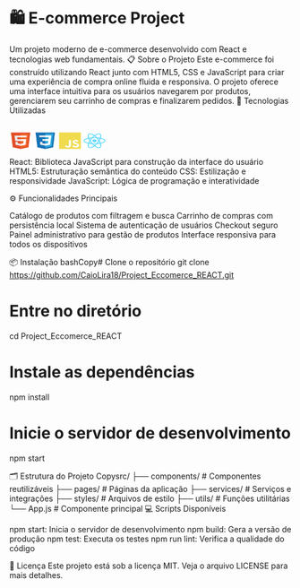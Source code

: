 # 🛍️ E-commerce Project
Um projeto moderno de e-commerce desenvolvido com React e tecnologias web fundamentais.
📋 Sobre o Projeto
Este e-commerce foi construído utilizando React junto com HTML5, CSS e JavaScript para criar uma experiência de compra online fluida e responsiva. O projeto oferece uma interface intuitiva para os usuários navegarem por produtos, gerenciarem seu carrinho de compras e finalizarem pedidos.
🚀 Tecnologias Utilizadas
<div style="display: inline_block"><br>
  <img align="center" alt="HTML" height="30" width="40" src="https://raw.githubusercontent.com/devicons/devicon/master/icons/html5/html5-original.svg">
  <img align="center" alt="CSS" height="30" width="40" src="https://raw.githubusercontent.com/devicons/devicon/master/icons/css3/css3-original.svg">
  <img align="center" alt="JavaScript" height="30" width="40" src="https://raw.githubusercontent.com/devicons/devicon/master/icons/javascript/javascript-plain.svg">
  <img align="center" alt="React" height="30" width="40" src="https://raw.githubusercontent.com/devicons/devicon/master/icons/react/react-original.svg">
</div>

React: Biblioteca JavaScript para construção da interface do usuário
HTML5: Estruturação semântica do conteúdo
CSS: Estilização e responsividade
JavaScript: Lógica de programação e interatividade

⚙️ Funcionalidades Principais

Catálogo de produtos com filtragem e busca
Carrinho de compras com persistência local
Sistema de autenticação de usuários
Checkout seguro
Painel administrativo para gestão de produtos
Interface responsiva para todos os dispositivos

📦 Instalação
bashCopy# Clone o repositório
git clone https://github.com/CaioLira18/Project_Eccomerce_REACT.git

# Entre no diretório
cd Project_Eccomerce_REACT

# Instale as dependências
npm install

# Inicie o servidor de desenvolvimento
npm start

🗂️ Estrutura do Projeto
Copysrc/
  ├── components/    # Componentes reutilizáveis
  ├── pages/        # Páginas da aplicação
  ├── services/     # Serviços e integrações
  ├── styles/       # Arquivos de estilo
  ├── utils/        # Funções utilitárias
  └── App.js        # Componente principal
💻 Scripts Disponíveis

npm start: Inicia o servidor de desenvolvimento
npm build: Gera a versão de produção
npm test: Executa os testes
npm run lint: Verifica a qualidade do código

📝 Licença
Este projeto está sob a licença MIT. Veja o arquivo LICENSE para mais detalhes.
